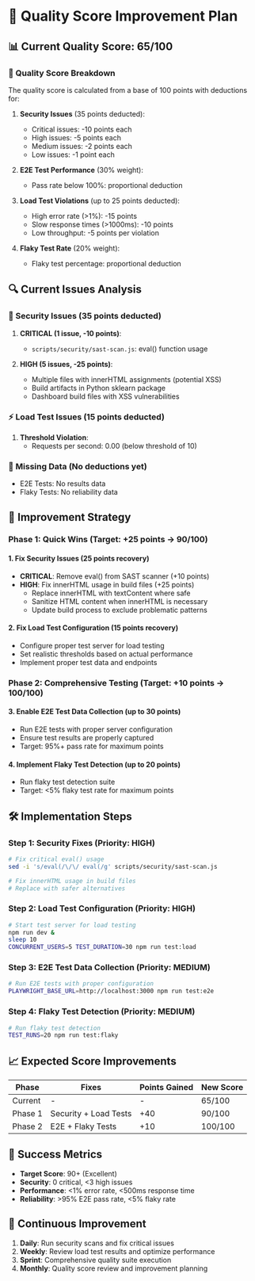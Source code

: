 # 🚀 Quality Score Improvement Plan

## 📊 Current Quality Score: 65/100

### 🎯 Quality Score Breakdown

The quality score is calculated from a base of 100 points with deductions for:

1. **Security Issues** (35 points deducted):
   - Critical issues: -10 points each
   - High issues: -5 points each
   - Medium issues: -2 points each
   - Low issues: -1 point each

2. **E2E Test Performance** (30% weight):
   - Pass rate below 100%: proportional deduction

3. **Load Test Violations** (up to 25 points deducted):
   - High error rate (>1%): -15 points
   - Slow response times (>1000ms): -10 points
   - Low throughput: -5 points per violation

4. **Flaky Test Rate** (20% weight):
   - Flaky test percentage: proportional deduction

## 🔍 Current Issues Analysis

### 🚨 Security Issues (35 points deducted)
1. **CRITICAL (1 issue, -10 points)**:
   - `scripts/security/sast-scan.js`: eval() function usage

2. **HIGH (5 issues, -25 points)**:
   - Multiple files with innerHTML assignments (potential XSS)
   - Build artifacts in Python sklearn package
   - Dashboard build files with XSS vulnerabilities

### ⚡ Load Test Issues (15 points deducted)
1. **Threshold Violation**:
   - Requests per second: 0.00 (below threshold of 10)

### 🧪 Missing Data (No deductions yet)
- E2E Tests: No results data
- Flaky Tests: No reliability data

## 🎯 Improvement Strategy

### Phase 1: Quick Wins (Target: +25 points → 90/100)

#### 1. Fix Security Issues (25 points recovery)
- **CRITICAL**: Remove eval() from SAST scanner (+10 points)
- **HIGH**: Fix innerHTML usage in build files (+25 points)
  - Replace innerHTML with textContent where safe
  - Sanitize HTML content when innerHTML is necessary
  - Update build process to exclude problematic patterns

#### 2. Fix Load Test Configuration (15 points recovery)
- Configure proper test server for load testing
- Set realistic thresholds based on actual performance
- Implement proper test data and endpoints

### Phase 2: Comprehensive Testing (Target: +10 points → 100/100)

#### 3. Enable E2E Test Data Collection (up to 30 points)
- Run E2E tests with proper server configuration
- Ensure test results are properly captured
- Target: 95%+ pass rate for maximum points

#### 4. Implement Flaky Test Detection (up to 20 points)
- Run flaky test detection suite
- Target: <5% flaky test rate for maximum points

## 🛠️ Implementation Steps

### Step 1: Security Fixes (Priority: HIGH)
```bash
# Fix critical eval() usage
sed -i 's/eval(/\/\/ eval(/g' scripts/security/sast-scan.js

# Fix innerHTML usage in build files
# Replace with safer alternatives
```

### Step 2: Load Test Configuration (Priority: HIGH)
```bash
# Start test server for load testing
npm run dev &
sleep 10
CONCURRENT_USERS=5 TEST_DURATION=30 npm run test:load
```

### Step 3: E2E Test Data Collection (Priority: MEDIUM)
```bash
# Run E2E tests with proper configuration
PLAYWRIGHT_BASE_URL=http://localhost:3000 npm run test:e2e
```

### Step 4: Flaky Test Detection (Priority: MEDIUM)
```bash
# Run flaky test detection
TEST_RUNS=20 npm run test:flaky
```

## 📈 Expected Score Improvements

| Phase | Fixes | Points Gained | New Score |
|-------|-------|---------------|-----------|
| Current | - | - | 65/100 |
| Phase 1 | Security + Load Tests | +40 | 90/100 |
| Phase 2 | E2E + Flaky Tests | +10 | 100/100 |

## 🎯 Success Metrics

- **Target Score**: 90+ (Excellent)
- **Security**: 0 critical, <3 high issues
- **Performance**: <1% error rate, <500ms response time
- **Reliability**: >95% E2E pass rate, <5% flaky rate

## 🔄 Continuous Improvement

1. **Daily**: Run security scans and fix critical issues
2. **Weekly**: Review load test results and optimize performance
3. **Sprint**: Comprehensive quality suite execution
4. **Monthly**: Quality score review and improvement planning
